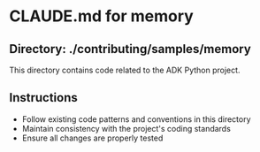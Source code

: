 # CLAUDE.md for memory

## Directory: ./contributing/samples/memory

This directory contains code related to the ADK Python project.

## Instructions
- Follow existing code patterns and conventions in this directory
- Maintain consistency with the project's coding standards
- Ensure all changes are properly tested
